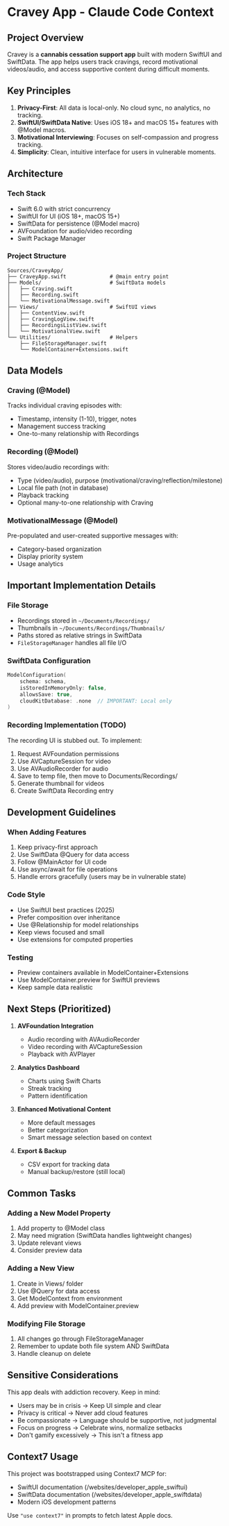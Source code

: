 # Cravey App - Claude Code Context

## Project Overview
Cravey is a **cannabis cessation support app** built with modern SwiftUI and SwiftData. The app helps users track cravings, record motivational videos/audio, and access supportive content during difficult moments.

## Key Principles
1. **Privacy-First**: All data is local-only. No cloud sync, no analytics, no tracking.
2. **SwiftUI/SwiftData Native**: Uses iOS 18+ and macOS 15+ features with @Model macros.
3. **Motivational Interviewing**: Focuses on self-compassion and progress tracking.
4. **Simplicity**: Clean, intuitive interface for users in vulnerable moments.

## Architecture

### Tech Stack
- Swift 6.0 with strict concurrency
- SwiftUI for UI (iOS 18+, macOS 15+)
- SwiftData for persistence (@Model macro)
- AVFoundation for audio/video recording
- Swift Package Manager

### Project Structure
```
Sources/CraveyApp/
├── CraveyApp.swift              # @main entry point
├── Models/                      # SwiftData models
│   ├── Craving.swift
│   ├── Recording.swift
│   └── MotivationalMessage.swift
├── Views/                       # SwiftUI views
│   ├── ContentView.swift
│   ├── CravingLogView.swift
│   ├── RecordingsListView.swift
│   └── MotivationalView.swift
└── Utilities/                   # Helpers
    ├── FileStorageManager.swift
    └── ModelContainer+Extensions.swift
```

## Data Models

### Craving (@Model)
Tracks individual craving episodes with:
- Timestamp, intensity (1-10), trigger, notes
- Management success tracking
- One-to-many relationship with Recordings

### Recording (@Model)
Stores video/audio recordings with:
- Type (video/audio), purpose (motivational/craving/reflection/milestone)
- Local file path (not in database)
- Playback tracking
- Optional many-to-one relationship with Craving

### MotivationalMessage (@Model)
Pre-populated and user-created supportive messages with:
- Category-based organization
- Display priority system
- Usage analytics

## Important Implementation Details

### File Storage
- Recordings stored in `~/Documents/Recordings/`
- Thumbnails in `~/Documents/Recordings/Thumbnails/`
- Paths stored as relative strings in SwiftData
- `FileStorageManager` handles all file I/O

### SwiftData Configuration
```swift
ModelConfiguration(
    schema: schema,
    isStoredInMemoryOnly: false,
    allowsSave: true,
    cloudKitDatabase: .none  // IMPORTANT: Local only
)
```

### Recording Implementation (TODO)
The recording UI is stubbed out. To implement:
1. Request AVFoundation permissions
2. Use AVCaptureSession for video
3. Use AVAudioRecorder for audio
4. Save to temp file, then move to Documents/Recordings/
5. Generate thumbnail for videos
6. Create SwiftData Recording entry

## Development Guidelines

### When Adding Features
1. Keep privacy-first approach
2. Use SwiftData @Query for data access
3. Follow @MainActor for UI code
4. Use async/await for file operations
5. Handle errors gracefully (users may be in vulnerable state)

### Code Style
- Use SwiftUI best practices (2025)
- Prefer composition over inheritance
- Use @Relationship for model relationships
- Keep views focused and small
- Use extensions for computed properties

### Testing
- Preview containers available in ModelContainer+Extensions
- Use ModelContainer.preview for SwiftUI previews
- Keep sample data realistic

## Next Steps (Prioritized)

1. **AVFoundation Integration**
   - Audio recording with AVAudioRecorder
   - Video recording with AVCaptureSession
   - Playback with AVPlayer

2. **Analytics Dashboard**
   - Charts using Swift Charts
   - Streak tracking
   - Pattern identification

3. **Enhanced Motivational Content**
   - More default messages
   - Better categorization
   - Smart message selection based on context

4. **Export & Backup**
   - CSV export for tracking data
   - Manual backup/restore (still local)

## Common Tasks

### Adding a New Model Property
1. Add property to @Model class
2. May need migration (SwiftData handles lightweight changes)
3. Update relevant views
4. Consider preview data

### Adding a New View
1. Create in Views/ folder
2. Use @Query for data access
3. Get ModelContext from environment
4. Add preview with ModelContainer.preview

### Modifying File Storage
1. All changes go through FileStorageManager
2. Remember to update both file system AND SwiftData
3. Handle cleanup on delete

## Sensitive Considerations

This app deals with addiction recovery. Keep in mind:
- Users may be in crisis → Keep UI simple and clear
- Privacy is critical → Never add cloud features
- Be compassionate → Language should be supportive, not judgmental
- Focus on progress → Celebrate wins, normalize setbacks
- Don't gamify excessively → This isn't a fitness app

## Context7 Usage

This project was bootstrapped using Context7 MCP for:
- SwiftUI documentation (/websites/developer_apple_swiftui)
- SwiftData documentation (/websites/developer_apple_swiftdata)
- Modern iOS development patterns

Use `"use context7"` in prompts to fetch latest Apple docs.
